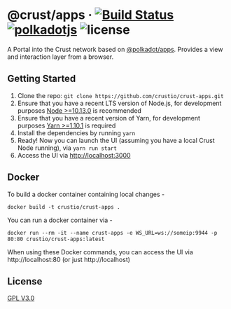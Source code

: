 # @crust/apps &middot; [![Build Status](https://img.shields.io/endpoint.svg?url=https%3A%2F%2Factions-badge.atrox.dev%2Fcrustio%2Fcrust%2Fbadge&style=flat)](https://github.com/crustio/crust-apps/actions?query=workflow%3AMaster) [![polkadotjs](https://img.shields.io/badge/polkadot-js-orange?style=flat-square)](https://polkadot.js.org) ![license](https://img.shields.io/badge/License-Apache%202.0-blue?logo=apache&style=flat-square)

A Portal into the Crust network based on [@polkadot/apps](https://github.com/polkadot-js/apps). Provides a view and interaction layer from a browser.

## Getting Started

1. Clone the repo: `git clone https://github.com/crustio/crust-apps.git`
2. Ensure that you have a recent LTS version of Node.js, for development purposes [Node >=10.13.0](https://nodejs.org/en/) is recommended
3. Ensure that you have a recent version of Yarn, for development purposes [Yarn >=1.10.1](https://yarnpkg.com/docs/install) is required
4. Install the dependencies by running `yarn`
5. Ready! Now you can launch the UI (assuming you have a local Crust Node running), via `yarn run start`
6. Access the UI via [http://localhost:3000](http://localhost:3000)

## Docker

To build a docker container containing local changes -

```
docker build -t crustio/crust-apps .
```

You can run a docker container via -

```
docker run --rm -it --name crust-apps -e WS_URL=ws://someip:9944 -p 80:80 crustio/crust-apps:latest
```

When using these Docker commands, you can access the UI via http://localhost:80 (or just http://localhost)

## License

[GPL V3.0](https://github.com/crustio/crust/blob/master/LICENSE)